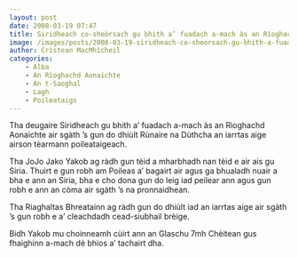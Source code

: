 ```yaml
---
layout: post
date: 2008-03-19 07:47
title: Siridheach co-sheòrsach gu bhith a’ fuadach a-mach às an Rìoghachd Aonaichte
image: /images/posts/2008-03-19-siridheach-co-sheorsach-gu-bhith-a-fuadach-a-mach-as-an-rioghachd-aonaichte.webp
author: Crìstean MacMhìcheil
categories:
    - Alba
    - An Rìoghachd Aonaichte
    - An t-Saoghal
    - Lagh
    - Poileataigs
---
```


Tha deugaire Siridheach gu bhith a’ fuadach a-mach às an Rìoghachd Aonaichte air sgàth ’s gun do dhiùlt Rùnaire na Dùthcha an iarrtas aige airson tèarmann poileataigeach.

Tha JoJo Jako Yakob ag ràdh gun tèid a mharbhadh nan tèid e air ais gu Siria. Thuirt e gun robh am Poileas a’ bagairt air agus ga bhualadh nuair a bha e ann an Siria, bha e cho dona gun do leig iad peilear ann agus gun robh e ann an còma air sgàth ’s na pronnaidhean.

Tha Riaghaltas Bhreatainn ag ràdh gun do dhiùlt iad an iarrtas aige air sgàth ’s gun robh e a’ cleachdadh cead-siubhail brèige.

Bidh Yakob mu choinneamh cùirt ann an Glaschu 7mh Chèitean gus fhaighinn a-mach dè bhios a’ tachairt dha.
